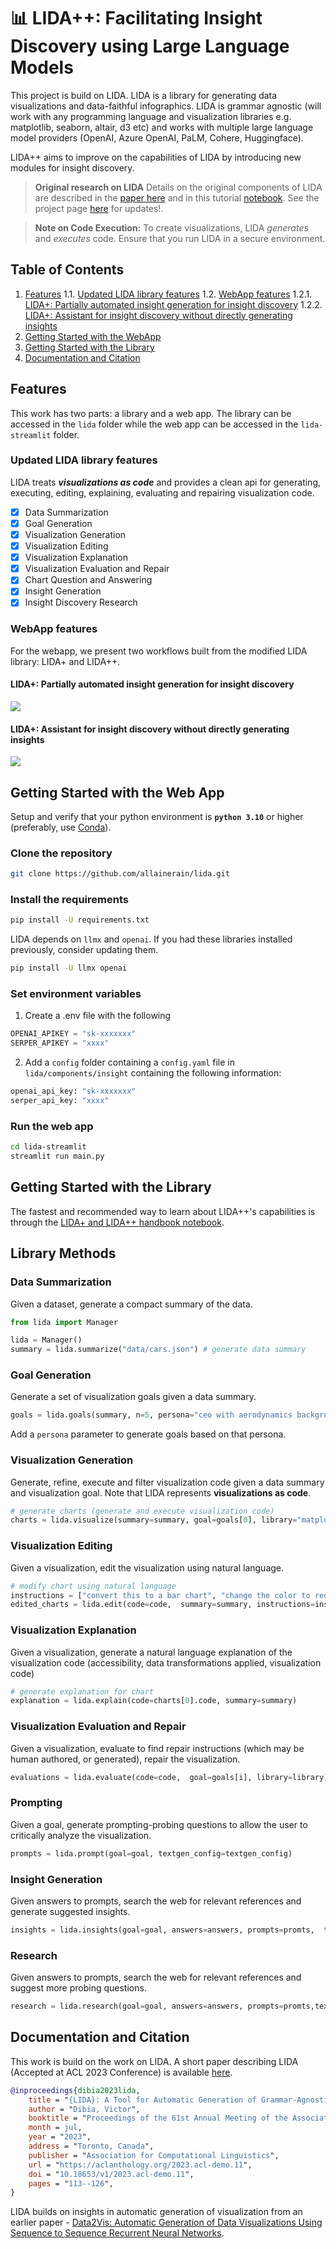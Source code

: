 # 📊 LIDA++: Facilitating Insight Discovery using Large Language Models

This project is build on LIDA. LIDA is a library for generating data visualizations and data-faithful infographics. LIDA is grammar agnostic (will work with any programming language and visualization libraries e.g. matplotlib, seaborn, altair, d3 etc) and works with multiple large language model providers (OpenAI, Azure OpenAI, PaLM, Cohere, Huggingface).

LIDA++ aims to improve on the capabilities of LIDA by introducing new modules for insight discovery.

> **Original research on LIDA**
> Details on the original components of LIDA are described in the [paper here](https://arxiv.org/abs/2303.02927) and in this tutorial [notebook](notebooks/tutorial.ipynb). See the project page [here](https://microsoft.github.io/lida/) for updates!.

> **Note on Code Execution:**
> To create visualizations, LIDA _generates_ and _executes_ code.
> Ensure that you run LIDA in a secure environment.

## Table of Contents

1. [Features](#features)
   1.1. [Updated LIDA library features](#updated-lida-library-features)
   1.2. [WebApp features](#webapp-features)
   1.2.1. [LIDA+: Partially automated insight generation for insight discovery](#lida-partially-automated-insight-generation-for-insight-discovery)
   1.2.2. [LIDA+: Assistant for insight discovery without directly generating insights](#lida-assistant-for-insight-discovery-without-directly-generating-insights)
2. [Getting Started with the WebApp](#getting-started-with-the-web-app)
3. [Getting Started with the Library](#getting-started-with-the-library)
4. [Documentation and Citation](#documentation-and-citation)

## Features

This work has two parts: a library and a web app. The library can be accessed in the `lida` folder while the web app can be accessed in the `lida-streamlit` folder.

### Updated LIDA library features

LIDA treats _**visualizations as code**_ and provides a clean api for generating, executing, editing, explaining, evaluating and repairing visualization code.

- [x] Data Summarization
- [x] Goal Generation
- [x] Visualization Generation
- [x] Visualization Editing
- [x] Visualization Explanation
- [x] Visualization Evaluation and Repair
- [x] Chart Question and Answering
- [x] Insight Generation
- [x] Insight Discovery Research

### WebApp features

For the webapp, we present two workflows built from the modified LIDA library: LIDA+ and LIDA++.

#### LIDA+: Partially automated insight generation for insight discovery

<image src="./docs/images/LIDA+.png">

#### LIDA+: Assistant for insight discovery without directly generating insights

<image src="./docs/images/LIDA++.png">

## Getting Started with the Web App

Setup and verify that your python environment is **`python 3.10`** or higher (preferably, use [Conda](https://docs.conda.io/en/main/miniconda.html#installing)).

### Clone the repository

```bash
git clone https://github.com/allainerain/lida.git
```

### Install the requirements

```bash
pip install -U requirements.txt
```

LIDA depends on `llmx` and `openai`. If you had these libraries installed previously, consider updating them.

```bash
pip install -U llmx openai
```

### Set environment variables

1. Create a .env file with the following

```python
OPENAI_APIKEY = "sk-xxxxxxx"
SERPER_APIKEY = "xxxx"
```

2. Add a `config` folder containing a `config.yaml` file in `lida/components/insight` containing the following information:

```python
openai_api_key: "sk-xxxxxxx"
serper_api_key: "xxxx"
```

### Run the web app

```bash
cd lida-streamlit
streamlit run main.py
```

## Getting Started with the Library

The fastest and recommended way to learn about LIDA++'s capabilities is through the [LIDA+ and LIDA++ handbook notebook](notebooks/tutorial.ipynb).

## Library Methods

### Data Summarization

Given a dataset, generate a compact summary of the data.

```python
from lida import Manager

lida = Manager()
summary = lida.summarize("data/cars.json") # generate data summary
```

### Goal Generation

Generate a set of visualization goals given a data summary.

```python
goals = lida.goals(summary, n=5, persona="ceo with aerodynamics background") # generate goals
```

Add a `persona` parameter to generate goals based on that persona.

### Visualization Generation

Generate, refine, execute and filter visualization code given a data summary and visualization goal. Note that LIDA represents **visualizations as code**.

```python
# generate charts (generate and execute visualization code)
charts = lida.visualize(summary=summary, goal=goals[0], library="matplotlib") # seaborn, ggplot ..
```

### Visualization Editing

Given a visualization, edit the visualization using natural language.

```python
# modify chart using natural language
instructions = ["convert this to a bar chart", "change the color to red", "change y axes label to Fuel Efficiency", "translate the title to french"]
edited_charts = lida.edit(code=code,  summary=summary, instructions=instructions, library=library, textgen_config=textgen_config)

```

### Visualization Explanation

Given a visualization, generate a natural language explanation of the visualization code (accessibility, data transformations applied, visualization code)

```python
# generate explanation for chart
explanation = lida.explain(code=charts[0].code, summary=summary)
```

### Visualization Evaluation and Repair

Given a visualization, evaluate to find repair instructions (which may be human authored, or generated), repair the visualization.

```python
evaluations = lida.evaluate(code=code,  goal=goals[i], library=library)
```

### Prompting

Given a goal, generate prompting-probing questions to allow the user to critically analyze the visualization.

```python
prompts = lida.prompt(goal=goal, textgen_config=textgen_config)

```

### Insight Generation

Given answers to prompts, search the web for relevant references and generate suggested insights.

```python
insights = lida.insights(goal=goal, answers=answers, prompts=promts,  textgen_config=textgen_config, api_key="SERPER_APIKEY")
```

### Research

Given answers to prompts, search the web for relevant references and suggest more probing questions.

```python
research = lida.research(goal=goal, answers=answers, prompts=promts,textgen_config=textgen_config, api_key="SERPER_APIKEY")
```

## Documentation and Citation

This work is build on the work on LIDA. A short paper describing LIDA (Accepted at ACL 2023 Conference) is available [here](https://arxiv.org/abs/2303.02927).

```bibtex
@inproceedings{dibia2023lida,
    title = "{LIDA}: A Tool for Automatic Generation of Grammar-Agnostic Visualizations and Infographics using Large Language Models",
    author = "Dibia, Victor",
    booktitle = "Proceedings of the 61st Annual Meeting of the Association for Computational Linguistics (Volume 3: System Demonstrations)",
    month = jul,
    year = "2023",
    address = "Toronto, Canada",
    publisher = "Association for Computational Linguistics",
    url = "https://aclanthology.org/2023.acl-demo.11",
    doi = "10.18653/v1/2023.acl-demo.11",
    pages = "113--126",
}
```

LIDA builds on insights in automatic generation of visualization from an earlier paper - [Data2Vis: Automatic Generation of Data Visualizations Using Sequence to Sequence Recurrent Neural Networks](https://arxiv.org/abs/1804.03126).
